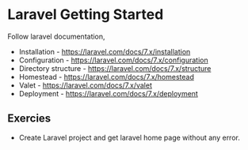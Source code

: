 # Laravel Getting Started
Follow laravel documentation,
- Installation - https://laravel.com/docs/7.x/installation
- Configuration - https://laravel.com/docs/7.x/configuration
- Directory structure - https://laravel.com/docs/7.x/structure
- Homestead - https://laravel.com/docs/7.x/homestead
- Valet - https://laravel.com/docs/7.x/valet
- Deployment - https://laravel.com/docs/7.x/deployment

## Exercies
- Create Laravel project and get laravel home page without any error.
